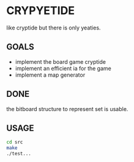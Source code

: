 # CRYPYETIDE 
like cryptide but there is only yeaties.

## GOALS
- implement the board game cryptide
- implement an efficient ia for the game
- implement a map generator

## DONE 
the bitboard structure to represent set is usable.

## USAGE
```sh
cd src
make 
./test...
```
